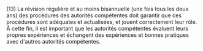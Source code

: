 (13) La révision régulière et au moins bisannuelle (une fois tous les deux ans) des procédures des autorités compétentes doit garantir que ces procédures sont adéquates et actualisées, et jouent correctement leur rôle. À cette fin, il est important que les autorités compétentes évaluent leurs propres expériences et échangent des expériences et bonnes pratiques avec d'autres autorités compétentes.